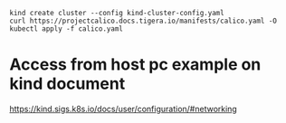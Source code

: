 
```
kind create cluster --config kind-cluster-config.yaml
curl https://projectcalico.docs.tigera.io/manifests/calico.yaml -O
kubectl apply -f calico.yaml

```
# Access from host pc example on kind document
https://kind.sigs.k8s.io/docs/user/configuration/#networking
